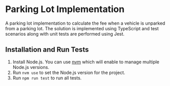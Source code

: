 # Parking Lot Implementation

A parking lot implementation to calculate the fee when a vehicle is unparked from a parking lot. The solution is implemented using TypeScript and test scenarios along with unit tests are performed using Jest.

## Installation and Run Tests

1. Install Node.js. You can use [nvm](https://github.com/nvm-sh/nvm) which will enable to manage multiple Node.js versions.
2. Run `nvm use` to set the Node.js version for the project.
3. Run `npm run test` to run all tests.

